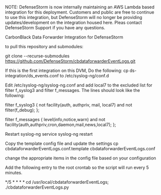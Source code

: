 NOTE:  DefenseStorm is now internally maintaining an AWS Lambda based integration for this deployment.  Customers and public are free to continue to use this integration, but DefenseStorm will no longer be providing updates/development on the integration housed here.  Pleas contact DefenseStorm Support if you have any questions.


CarbonBlack Data Forwarder Integration for DefenseStorm

to pull this repository and submodules:

git clone --recurse-submodules https://github.com/DefenseStorm/cbdataforwarderEventLogs.git

If this is the first integration on this DVM, Do the following:
cp ds-integration/ds_events.conf to /etc/syslog-ng/conf.d

Edit /etc/syslog-ng/syslog-ng.conf and add local7 to the excluded list for filter f_syslog3 and filter f_messages. The lines should look like the following:

filter f_syslog3 { not facility(auth, authpriv, mail, local7) and not filter(f_debug); };

filter f_messages { level(info,notice,warn) and not facility(auth,authpriv,cron,daemon,mail,news,local7); };

Restart syslog-ng service syslog-ng restart

Copy the template config file and update the settings
cp cbdataforwarderEventLogs.conf.template cbdataforwarderEventLogs.conf

change the appropriate items in the config file based on your configuration

Add the following entry to the root crontab so the script will run every 5 minutes.

*/5 * * * * cd /usr/local/cbdataforwarderEventLogs; ./cbdataforwarderEventLogs.py


